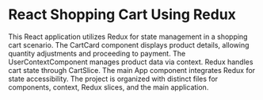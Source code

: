 # React Shopping Cart Using Redux

This React application utilizes Redux for state management in a shopping cart scenario. The CartCard component displays product details, allowing quantity adjustments and proceeding to payment. The UserContextComponent manages product data via context. Redux handles cart state through CartSlice. The main App component integrates Redux for state accessibility. The project is organized with distinct files for components, context, Redux slices, and the main application.


